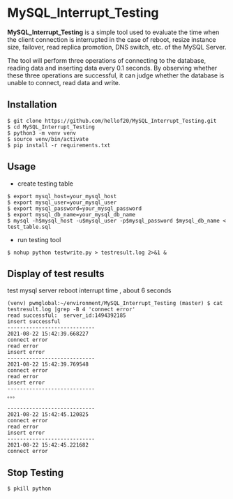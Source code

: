 # MySQL_Interrupt_Testing
**MySQL_Interrupt_Testing** is a simple tool used to evaluate the time when the client connection is interrupted in the case of reboot, resize instance size, failover, read replica promotion, DNS switch, etc. of the MySQL Server.

The tool will perform three operations of connecting to the database, reading data and inserting data every 0.1 seconds. By observing whether these three operations are successful, it can judge whether the database is unable to connect, read data and write.

## Installation
```
$ git clone https://github.com/hellof20/MySQL_Interrupt_Testing.git
$ cd MySQL_Interrupt_Testing
$ python3 -m venv venv
$ source venv/bin/activate
$ pip install -r requirements.txt
```

## Usage
- create testing table
```
$ export mysql_host=your_mysql_host
$ export mysql_user=your_mysql_user
$ export mysql_password=your_mysql_password
$ export mysql_db_name=your_mysql_db_name
$ mysql -h$mysql_host -u$mysql_user -p$mysql_password $mysql_db_name < test_table.sql
```

- run testing tool
```
$ nohup python testwrite.py > testresult.log 2>&1 &
```
## Display of test results

test mysql server reboot interrupt time , about 6 seconds

```
(venv) pwmglobal:~/environment/MySQL_Interrupt_Testing (master) $ cat testresult.log |grep -B 4 'connect error'                                                     
read successful:  server_id:1494392185
insert successful
----------------------------
2021-08-22 15:42:39.668227
connect error
read error
insert error
----------------------------
2021-08-22 15:42:39.769548
connect error
read error
insert error
----------------------------
。。。

----------------------------
2021-08-22 15:42:45.120825
connect error
read error
insert error
----------------------------
2021-08-22 15:42:45.221682
connect error
```

## Stop Testing
```
$ pkill python
```
